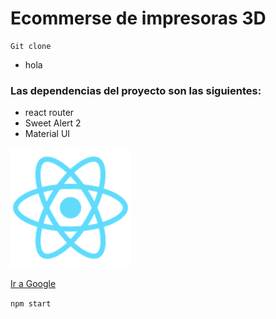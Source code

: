 # Ecommerse de impresoras 3D

```
Git clone
```

- hola

### Las dependencias del proyecto son las siguientes:

- react router
- Sweet Alert 2
- Material UI

![](/public/logo192.png)

[Ir a Google]("")

`npm start`